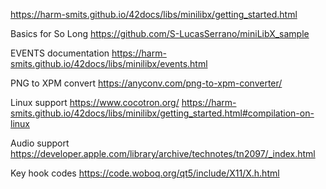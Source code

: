 https://harm-smits.github.io/42docs/libs/minilibx/getting_started.html


Basics for So Long
https://github.com/S-LucasSerrano/miniLibX_sample


EVENTS documentation
https://harm-smits.github.io/42docs/libs/minilibx/events.html

PNG to XPM convert
https://anyconv.com/png-to-xpm-converter/


Linux support
https://www.cocotron.org/
https://harm-smits.github.io/42docs/libs/minilibx/getting_started.html#compilation-on-linux


Audio support
https://developer.apple.com/library/archive/technotes/tn2097/_index.html


Key hook codes
https://code.woboq.org/qt5/include/X11/X.h.html